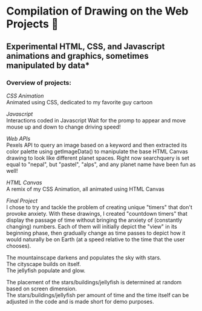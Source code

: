 # Compilation of Drawing on the Web Projects 🎨
## Experimental HTML, CSS, and Javascript animations and graphics, sometimes manipulated by data*

### Overview of projects:

*CSS Animation*\
Animated using CSS, dedicated to my favorite guy cartoon

*Javascript*\
Interactions coded in Javascript
Wait for the promp to appear and move mouse up and down to change driving speed!

*Web APIs*\
Pexels API to query an image based on a keyword and then extracted its color palette using getImageData() to manipulate the base HTML Canvas drawing to look like different planet spaces. Right now searchquery is set equal to "nepal", but "pastel", "alps", and any planet name have been fun as well!

*HTML Canvas*\
A remix of my CSS Animation, all animated using HTML Canvas

*Final Project*\
I chose to try and tackle the problem of creating unique "timers" that don't provoke anxiety. With these drawings, I created "countdown timers" that display the passage of time without bringing the anxiety of (constantly changing) numbers. Each of them will initially depict the "view" in its beginning phase, then gradually change as time passes to depict how it would naturally be on Earth (at a speed relative to the time that the user chooses). 

The mountainscape darkens and populates the sky with stars.\
The cityscape builds on itself.\
The jellyfish populate and glow.

The placement of the stars/buildings/jellyfish is determined at random based on screen dimension.\
The stars/buildings/jellyfish per amount of time and the time itself can be adjusted in the code and is made short for demo purposes. 
